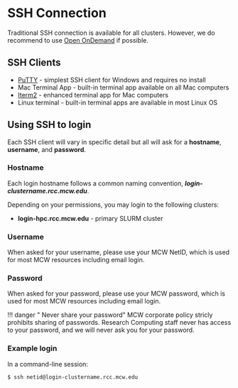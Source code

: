 # SSH Connection

Traditional SSH connection is available for all clusters. However, we do recommend to use [Open OnDemand](ondemand.md) if possible.

## SSH Clients

- [PuTTY](https://www.chiark.greenend.org.uk/~sgtatham/putty/latest.html) - simplest SSH client for Windows and requires no install
- Mac Terminal App - built-in terminal app available on all Mac computers
- [Iterm2](https://www.iterm2.com/) - enhanced terminal app for Mac computers
- Linux terminal - built-in terminal apps are available in most Linux OS

## Using SSH to login

Each SSH client will vary in specific detail but all will ask for a **hostname**, **username**, and **password**.

### Hostname

Each login hostname follows a common naming convention, ***login-clustername.rcc.mcw.edu***.

Depending on your permissions, you may login to the following clusters:

- **login-hpc.rcc.mcw.edu** - primary SLURM cluster

### Username

When asked for your username, please use your MCW NetID, which is used for most MCW resources including email login.

### Password

When asked for your password, please use your MCW password, which is used for most MCW resources including email login.

!!! danger " Never share your password"
    MCW corporate policy stricly prohibits sharing of passwords. Research Computing staff never has access to your password, and we will never ask you for your password. 

### Example login

In a command-line session:

```bash
$ ssh netid@login-clustername.rcc.mcw.edu
```